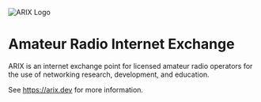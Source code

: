 ![ARIX Logo](https://arix.dev/logo.png)

# Amateur Radio Internet Exchange

ARIX is an internet exchange point for licensed amateur radio operators for the use of networking research, development,
and education.

See https://arix.dev for more information.
